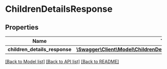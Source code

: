 # ChildrenDetailsResponse

## Properties
Name | Type | Description | Notes
------------ | ------------- | ------------- | -------------
**children_details_response** | [**\Swagger\Client\Model\ChildrenDetailsResponseChildrenDetailsResponse**](ChildrenDetailsResponseChildrenDetailsResponse.md) |  | [optional] 

[[Back to Model list]](../README.md#documentation-for-models) [[Back to API list]](../README.md#documentation-for-api-endpoints) [[Back to README]](../README.md)


